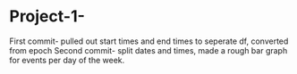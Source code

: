 # Project-1-
First commit- pulled out start times and end times to seperate df, converted from epoch
Second commit- split dates and times, made a rough bar graph for events per day of the week.
